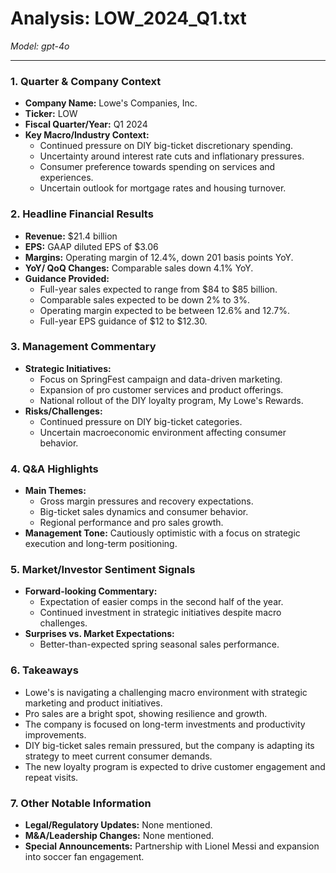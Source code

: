 # Analysis: LOW_2024_Q1.txt

*Model: gpt-4o*

---

### 1. Quarter & Company Context
- **Company Name:** Lowe's Companies, Inc.
- **Ticker:** LOW
- **Fiscal Quarter/Year:** Q1 2024
- **Key Macro/Industry Context:**
  - Continued pressure on DIY big-ticket discretionary spending.
  - Uncertainty around interest rate cuts and inflationary pressures.
  - Consumer preference towards spending on services and experiences.
  - Uncertain outlook for mortgage rates and housing turnover.

### 2. Headline Financial Results
- **Revenue:** $21.4 billion
- **EPS:** GAAP diluted EPS of $3.06
- **Margins:** Operating margin of 12.4%, down 201 basis points YoY.
- **YoY/ QoQ Changes:** Comparable sales down 4.1% YoY.
- **Guidance Provided:**
  - Full-year sales expected to range from $84 to $85 billion.
  - Comparable sales expected to be down 2% to 3%.
  - Operating margin expected to be between 12.6% and 12.7%.
  - Full-year EPS guidance of $12 to $12.30.

### 3. Management Commentary
- **Strategic Initiatives:**
  - Focus on SpringFest campaign and data-driven marketing.
  - Expansion of pro customer services and product offerings.
  - National rollout of the DIY loyalty program, My Lowe's Rewards.
- **Risks/Challenges:**
  - Continued pressure on DIY big-ticket categories.
  - Uncertain macroeconomic environment affecting consumer behavior.

### 4. Q&A Highlights
- **Main Themes:**
  - Gross margin pressures and recovery expectations.
  - Big-ticket sales dynamics and consumer behavior.
  - Regional performance and pro sales growth.
- **Management Tone:** Cautiously optimistic with a focus on strategic execution and long-term positioning.

### 5. Market/Investor Sentiment Signals
- **Forward-looking Commentary:**
  - Expectation of easier comps in the second half of the year.
  - Continued investment in strategic initiatives despite macro challenges.
- **Surprises vs. Market Expectations:**
  - Better-than-expected spring seasonal sales performance.

### 6. Takeaways
- Lowe's is navigating a challenging macro environment with strategic marketing and product initiatives.
- Pro sales are a bright spot, showing resilience and growth.
- The company is focused on long-term investments and productivity improvements.
- DIY big-ticket sales remain pressured, but the company is adapting its strategy to meet current consumer demands.
- The new loyalty program is expected to drive customer engagement and repeat visits.

### 7. Other Notable Information
- **Legal/Regulatory Updates:** None mentioned.
- **M&A/Leadership Changes:** None mentioned.
- **Special Announcements:** Partnership with Lionel Messi and expansion into soccer fan engagement.